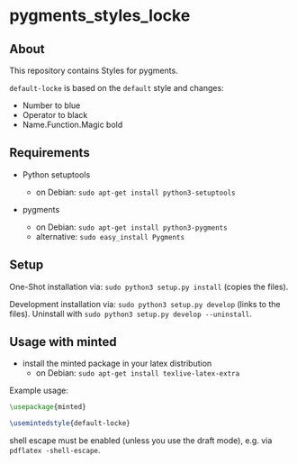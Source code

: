 # pygments\_styles\_locke

## About

This repository contains Styles for pygments.

`default-locke` is based on the `default` style and changes:

- Number to blue
- Operator to black
- Name.Function.Magic bold

## Requirements

- Python setuptools
  - on Debian: `sudo apt-get install python3-setuptools`

- pygments
  - on Debian: `sudo apt-get install python3-pygments`
  - alternative: `sudo easy_install Pygments`


## Setup

One-Shot installation via: `sudo python3 setup.py install` (copies the files).

Development installation via: `sudo python3 setup.py develop` (links to the files). Uninstall with `sudo python3 setup.py develop --uninstall`.


## Usage with minted

- install the minted package in your latex distribution
  - on Debian: `sudo apt-get install texlive-latex-extra`

Example usage:

```LaTeX
\usepackage{minted}

\usemintedstyle{default-locke}
```

shell escape must be enabled (unless you use the draft mode), e.g. via `pdflatex -shell-escape`.
